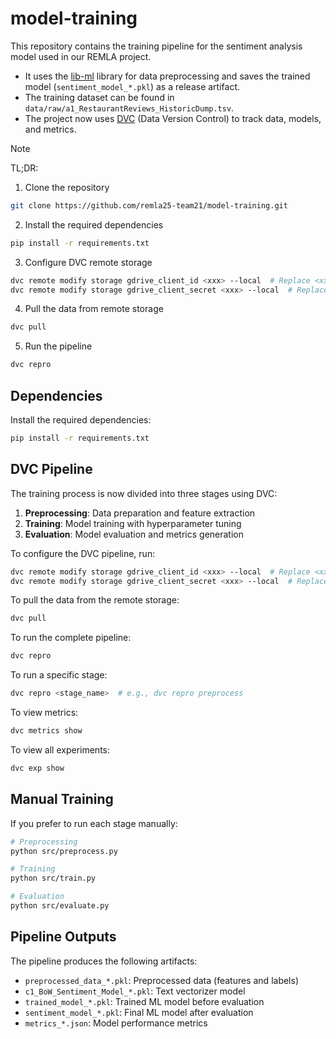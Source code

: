 # model-training

This repository contains the training pipeline for the sentiment analysis model used in our REMLA project. 

- It uses the [lib-ml](https://github.com/remla25-team21/lib-ml) library for data preprocessing and saves the trained model (`sentiment_model_*.pkl`) as a release artifact. 
- The training dataset can be found in `data/raw/a1_RestaurantReviews_HistoricDump.tsv`.
- The project now uses [DVC](https://dvc.org/) (Data Version Control) to track data, models, and metrics.

> [!NOTE]
> TL;DR: 
> 1. Clone the repository
> ```bash
> git clone https://github.com/remla25-team21/model-training.git
> ```
> 2. Install the required dependencies
> ```bash
> pip install -r requirements.txt
> ```
> 3. Configure DVC remote storage
> ```bash
> dvc remote modify storage gdrive_client_id <xxx> --local  # Replace <xxx> with your Google Drive client ID
> dvc remote modify storage gdrive_client_secret <xxx> --local  # Replace <xxx> with your Google Drive client secret
> ```
> 4. Pull the data from remote storage
> ```bash
> dvc pull
> ```
> 5. Run the pipeline
> ```bash
> dvc repro
> ```


## Dependencies

Install the required dependencies:

```bash
pip install -r requirements.txt
```

## DVC Pipeline

The training process is now divided into three stages using DVC:

1. **Preprocessing**: Data preparation and feature extraction
2. **Training**: Model training with hyperparameter tuning
3. **Evaluation**: Model evaluation and metrics generation

To configure the DVC pipeline, run:

```bash
dvc remote modify storage gdrive_client_id <xxx> --local  # Replace <xxx> with your Google Drive client ID
dvc remote modify storage gdrive_client_secret <xxx> --local  # Replace <xxx> with your Google Drive client secret
```

To pull the data from the remote storage:

```bash
dvc pull
```

To run the complete pipeline:

```bash
dvc repro
```

To run a specific stage:

```bash
dvc repro <stage_name>  # e.g., dvc repro preprocess
```

To view metrics:

```bash
dvc metrics show
```

To view all experiments:

```bash
dvc exp show
```

## Manual Training

If you prefer to run each stage manually:

```bash
# Preprocessing
python src/preprocess.py

# Training
python src/train.py

# Evaluation
python src/evaluate.py
```

## Pipeline Outputs

The pipeline produces the following artifacts:

- `preprocessed_data_*.pkl`: Preprocessed data (features and labels)
- `c1_BoW_Sentiment_Model_*.pkl`: Text vectorizer model
- `trained_model_*.pkl`: Trained ML model before evaluation
- `sentiment_model_*.pkl`: Final ML model after evaluation
- `metrics_*.json`: Model performance metrics
